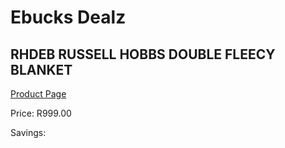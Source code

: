 
# Ebucks Dealz
## RHDEB RUSSELL HOBBS DOUBLE FLEECY BLANKET
[Product Page](https://www.ebucks.com/web/shop/productSelected.do?prodId=319801220&catId=704982758)

Price: R999.00

Savings: 


	